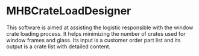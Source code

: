 # MHBCrateLoadDesigner
This software is aimed at assisting the logistic responsible with the window crate loading process. It helps minimizing the number of crates used for window frames and glass. Its input is a customer order part list and its output is a crate list with detailed content.
